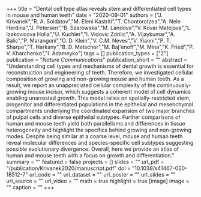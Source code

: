 +++
title = "Dental cell type atlas reveals stem and differentiated cell types in mouse and human teeth"
date = "2020-09-01"
authors = ["J. Krivanek","R. A. Soldatov","M. Eleni Kastriti","T. Chontorotzea","A. Nele Herdina","J. Petersen","B. Szarowska","M. Landova","V. Kovar Matejova","L. Izakovicova Holla","U. Kuchler","I. Vidovic Zdrilic","A. Vijaykumar","A. Balic","P. Marangoni","O. D. Klein","V. C.M. Neves","V. Yianni","P. T. Sharpe","T. Harkany","B. D. Metscher","M. Baj'enoff","M. Mina","K. Fried","P. V. Kharchenko","I. Adameyko"]
tags = []
publication_types = ["2"]
publication = "_Nature Communications_"
publication_short = ""
abstract = "Understanding cell types and mechanisms of dental growth is essential for reconstruction and engineering of teeth. Therefore, we investigated cellular composition of growing and non-growing mouse and human teeth. As a result, we report an unappreciated cellular complexity of the continuously-growing mouse incisor, which suggests a coherent model of cell dynamics enabling unarrested growth. This model relies on spatially-restricted stem, progenitor and differentiated populations in the epithelial and mesenchymal compartments underlying the coordinated expansion of two major branches of pulpal cells and diverse epithelial subtypes. Further comparisons of human and mouse teeth yield both parallelisms and differences in tissue heterogeneity and highlight the specifics behind growing and non-growing modes. Despite being similar at a coarse level, mouse and human teeth reveal molecular differences and species-specific cell subtypes suggesting possible evolutionary divergence. Overall, here we provide an atlas of human and mouse teeth with a focus on growth and differentiation."
summary = ""
featured = false
projects = []
slides = ""
url_pdf = "/publication/Krivanek2020/manuscript.pdf"
doi = "10.1038/s41467-020-18512-7"
url_code = ""
url_dataset = ""
url_poster = ""
url_slides = ""
url_source = ""
url_video = ""
math = true
highlight = true
[image]
image = ""
caption = ""
+++

